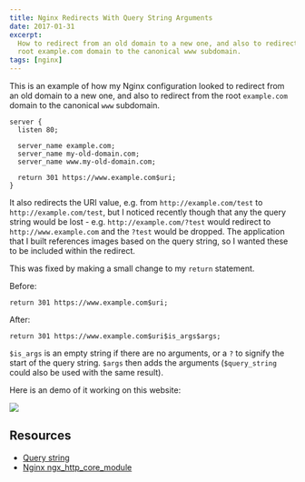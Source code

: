 ```yaml
---
title: Nginx Redirects With Query String Arguments
date: 2017-01-31
excerpt:
  How to redirect from an old domain to a new one, and also to redirect from the
  root example.com domain to the canonical www subdomain.
tags: [nginx]
---
```


This is an example of how my Nginx configuration looked to redirect from an old
domain to a new one, and also to redirect from the root `example.com` domain to
the canonical `www` subdomain.

```language-nginx
server {
  listen 80;

  server_name example.com;
  server_name my-old-domain.com;
  server_name www.my-old-domain.com;

  return 301 https://www.example.com$uri;
}
```

It also redirects the URI value, e.g. from `http://example.com/test` to
`http://example.com/test`, but I noticed recently though that any the query
string would be lost - e.g. `http://example.com/?test` would redirect to
`http://www.example.com` and the `?test` would be dropped. The application that
I built references images based on the query string, so I wanted these to be
included within the redirect.

This was fixed by making a small change to my `return` statement.

Before:

```language-nginx
return 301 https://www.example.com$uri;
```

After:

```language-nginx
return 301 https://www.example.com$uri$is_args$args;
```

`$is_args` is an empty string if there are no arguments, or a `?` to signify the
start of the query string. `$args` then adds the arguments (`$query_string`
could also be used with the same result).

Here is an demo of it working on this website:

![](/images/blog/nginx-redirect-with-args.gif)

## Resources

- [Query string](https://en.wikipedia.org/wiki/Query_string)
- [Nginx ngx_http_core_module](http://nginx.org/en/docs/http/ngx_http_core_module.html)
